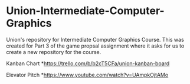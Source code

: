 # Union-Intermediate-Computer-Graphics
Union's repository for Intermediate Computer Graphics Course. This was created for Part 3 of the game propsal assignment where it asks for us to create a new repository for the course.

Kanban Chart
*https://trello.com/b/b2cT5CFa/union-kanban-board

Elevator Pitch
*https://www.youtube.com/watch?v=UAmpkOjtAMo
